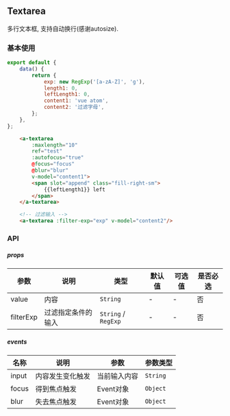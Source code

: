 ## Textarea
多行文本框, 支持自动换行(感谢autosize). 

### 基本使用
``` javascript
export default {
    data() {
        return {
            exp: new RegExp('[a-zA-Z]', 'g'),
            length1: 0,
            leftLength1: 0,
            content1: 'vue atom',
            content2: '过滤字母',
        };
    },
};
```

``` html
    <a-textarea 
        :maxlength="10"
        ref="test" 
        :autofocus="true" 
        @focus="focus" 
        @blur="blur" 
        v-model="content1">
        <span slot="append" class="fill-right-sm">
            {{leftLength1}} left
        </span>
    </a-textarea>

    <!-- 过滤输入 -->
    <a-textarea :filter-exp="exp" v-model="content2"/>
```

### API

##### props
| 参数 | 说明 | 类型 | 默认值 | 可选值 |是否必选
|-----------|-----------|-----------|-------------|-------------|-------------|
| value | 内容 | `String` | - |-|否|
| filterExp |过滤指定条件的输入| `String` / `RegExp` | - |-|否|

##### events

| 名称 | 说明 | 参数 | 参数类型|
|-----------|-----------|-----------|-----------|
| input | 内容发生变化触发 | 当前输入内容|`String`|
| focus | 得到焦点触发 | Event对象 |`Object`|
| blur | 失去焦点触发 | Event对象|`Object`|